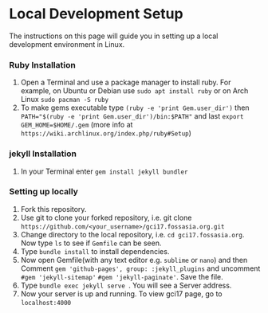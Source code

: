 # Local Development Setup

The instructions on this page will guide you in setting up a local development
environment in Linux.

### Ruby Installation
1. Open a Terminal and use a package manager to install ruby. For example, on Ubuntu or Debian use `sudo apt install ruby` or on Arch Linux `sudo pacman -S ruby`
2. To make gems executable type `(ruby -e 'print Gem.user_dir')` then `PATH="$(ruby -e 'print Gem.user_dir')/bin:$PATH"` and last `export GEM_HOME=$HOME/.gem` (more info at `https://wiki.archlinux.org/index.php/ruby#Setup`)

### jekyll Installation
1. In your Terminal enter `gem install jekyll bundler`

### Setting up locally
1. Fork this repository.
2. Use git to clone your forked repository, i.e. git clone `https://github.com/<your_username>/gci17.fossasia.org.git`
3. Change directory to the local repository, i.e. `cd gci17.fossasia.org`. Now type `ls` to see if `Gemfile` can be seen.
4. Type `bundle install` to install dependencies.
5. Now open Gemfile(with any text editor e.g. `sublime` or `nano`) and then Comment `gem 'github-pages', group: :jekyll_plugins` and uncomment `#gem 'jekyll-sitemap'`
`#gem 'jekyll-paginate'`. Save the file.
6. Type `bundle exec jekyll serve `. You will see a Server address.
7. Now your server is up and running. To view gci17 page, go to `localhost:4000`
